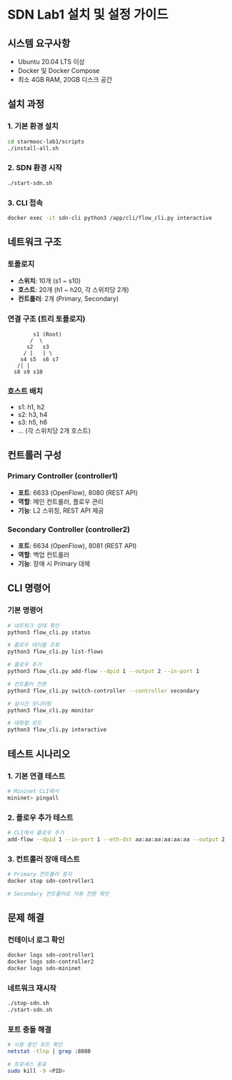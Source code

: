 # SDN Lab1 설치 및 설정 가이드

## 시스템 요구사항
- Ubuntu 20.04 LTS 이상
- Docker 및 Docker Compose
- 최소 4GB RAM, 20GB 디스크 공간

## 설치 과정

### 1. 기본 환경 설치
```bash
cd starmooc-lab1/scripts
./install-all.sh
```

### 2. SDN 환경 시작
```bash
./start-sdn.sh
```

### 3. CLI 접속
```bash
docker exec -it sdn-cli python3 /app/cli/flow_cli.py interactive
```

## 네트워크 구조

### 토폴로지
- **스위치**: 10개 (s1 ~ s10)
- **호스트**: 20개 (h1 ~ h20, 각 스위치당 2개)
- **컨트롤러**: 2개 (Primary, Secondary)

### 연결 구조 (트리 토폴로지)
```
        s1 (Root)
       /  \
      s2   s3
     / |   | \
    s4 s5  s6 s7
   /| |      
  s8 s9 s10  
```

### 호스트 배치
- s1: h1, h2
- s2: h3, h4
- s3: h5, h6
- ... (각 스위치당 2개 호스트)

## 컨트롤러 구성

### Primary Controller (controller1)
- **포트**: 6633 (OpenFlow), 8080 (REST API)
- **역할**: 메인 컨트롤러, 플로우 관리
- **기능**: L2 스위칭, REST API 제공

### Secondary Controller (controller2)
- **포트**: 6634 (OpenFlow), 8081 (REST API)
- **역할**: 백업 컨트롤러
- **기능**: 장애 시 Primary 대체

## CLI 명령어

### 기본 명령어
```bash
# 네트워크 상태 확인
python3 flow_cli.py status

# 플로우 테이블 조회
python3 flow_cli.py list-flows

# 플로우 추가
python3 flow_cli.py add-flow --dpid 1 --output 2 --in-port 1

# 컨트롤러 전환
python3 flow_cli.py switch-controller --controller secondary

# 실시간 모니터링
python3 flow_cli.py monitor

# 대화형 모드
python3 flow_cli.py interactive
```

## 테스트 시나리오

### 1. 기본 연결 테스트
```bash
# Mininet CLI에서
mininet> pingall
```

### 2. 플로우 추가 테스트
```bash
# CLI에서 플로우 추가
add-flow --dpid 1 --in-port 1 --eth-dst aa:aa:aa:aa:aa:aa --output 2
```

### 3. 컨트롤러 장애 테스트
```bash
# Primary 컨트롤러 중지
docker stop sdn-controller1

# Secondary 컨트롤러로 자동 전환 확인
```

## 문제 해결

### 컨테이너 로그 확인
```bash
docker logs sdn-controller1
docker logs sdn-controller2
docker logs sdn-mininet
```

### 네트워크 재시작
```bash
./stop-sdn.sh
./start-sdn.sh
```

### 포트 충돌 해결
```bash
# 사용 중인 포트 확인
netstat -tlnp | grep :8080

# 프로세스 종료
sudo kill -9 <PID>
```